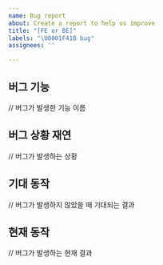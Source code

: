 ```yaml
---
name: Bug report
about: Create a report to help us improve
title: "[FE or BE]"
labels: "\U0001F41B bug"
assignees: ''

---
```


## 버그 기능
// 버그가 발생한 기능 이름

## 버그 상황 재연 
// 버그가 발생하는 상황

## 기대 동작 
// 버그가 발생하지 않았을 때 기대되는 결과

## 현재 동작 
// 버그가 발생하는 현재 결과
